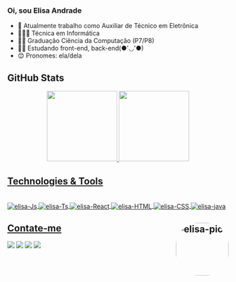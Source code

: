 ### Oi, sou Elisa Andrade

- 💼 Atualmente trabalho como Auxiliar de Técnico em Eletrônica
- 👩🏽‍💻 Técnica em Informática
- 👩‍🎓 Graduação Ciência da Computação (P7/P8)
- 👩‍💻 Estudando front-end, back-end(●'◡'●)
- 😊 Pronomes: ela/dela

## GitHub Stats
<div align="center">
  <a href="https://github.com/lisalvsan">
  <img height="160em" src="https://github-readme-stats.vercel.app/api?username=elisalvsan&show_icons=true&theme=midnight-purple&include_all_commits=true&count_private=true">
  <img height="160em" src="https://github-readme-stats.vercel.app/api/top-langs/?username=elisalvsan&langs_count=9&layout=compact&theme=midnight-purple">
</div>

## Technologies & Tools
  <div style="display: inline_block"><br>
  <img align="center" alt="elisa-Js" src="https://img.shields.io/badge/JavaScript-F7DF1E?style=for-the-badge&logo=javascript&logoColor=black">
  <img align="center" alt="elisa-Ts" src="https://img.shields.io/badge/TypeScript-007ACC?style=for-the-badge&logo=typescript&logoColor=white">
  <img align="center" alt="elisa-React" src="https://img.shields.io/badge/React-20232A?style=for-the-badge&logo=react&logoColor=61DAFB">
  <img align="center" alt="elisa-HTML" src="https://img.shields.io/badge/HTML5-E34F26?style=for-the-badge&logo=html5&logoColor=white">
  <img align="center" alt="elisa-CSS" src="https://img.shields.io/badge/CSS3-1572B6?style=for-the-badge&logo=css3&logoColor=white">
  <img align="center" alt="elisa-java" src="https://img.shields.io/badge/Java-ED8B00?style=for-the-badge&logo=java&logoColor=white" >
    
## <img align="right" alt="elisa-pic" height="120" style="border-radius:50px;" src="https://cdn.discordapp.com/attachments/695378966072000612/930846538748555284/ezgif.com-gif-maker.gif?width=676&height=676">
  </div>
  
  ## Contate-me
  
  <div>
  <a href="https://instagram.com/amoracaxi" target="_blank"><img src="https://img.shields.io/badge/-Instagram-%23E4405F?style=for-the-badge&logo=instagram&logoColor=white" target="_blank"></a>
 	<a href="https://www.twitter.com/alvsandrd" target="_blank"><img src="https://img.shields.io/badge/Twitter-1DA1F2?style=for-the-badge&logo=twitter&logoColor=white" target="_blank"></a> 
  <a href = "mailto:elisalvsan@gmail.com"><img src="https://img.shields.io/badge/-Gmail-%23333?style=for-the-badge&logo=gmail&logoColor=white" target="_blank"></a>
  <a href="https://www.linkedin.com/in/elisamaria-alvesdeandrade/" target="_blank"><img src="https://img.shields.io/badge/-LinkedIn-%230077B5?style=for-the-badge&logo=linkedin&logoColor=white" target="_blank"></a> 
  </div>
